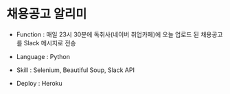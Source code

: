 # 채용공고 알리미
- Function : 매일 23시 30분에 독취사(네이버 취업카페)에 오늘 업로드 된 채용공고를 Slack 메시지로 전송

- Language : Python

- Skill : Selenium, Beautiful Soup, Slack API

- Deploy : Heroku
